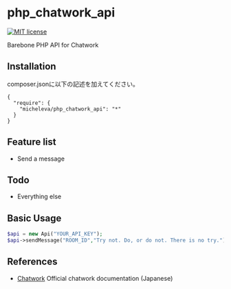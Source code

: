 php_chatwork_api
================


[![MIT license](http://img.shields.io/badge/license-MIT-brightgreen.svg)](https://raw.githubusercontent.com/micheleva/php_chatwork_api/master/LICENSE)

Barebone PHP API for Chatwork

## Installation

composer.jsonに以下の記述を加えてください。

```
{
  "require": {
    "micheleva/php_chatwork_api": "*"
  }
}
```

## Feature list

 * Send a message

## Todo

* Everything else


## Basic Usage

```php
$api = new Api("YOUR_API_KEY");
$api->sendMessage("ROOM_ID","Try not. Do, or do not. There is no try.");

```

## References

 * [Chatwork](http://developer.chatwork.com/ja/) Official chatwork documentation (Japanese)